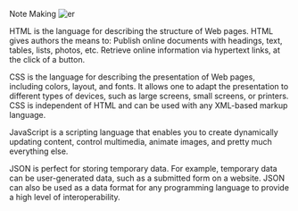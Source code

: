 Note Making
![er](https://user-images.githubusercontent.com/115596359/206101036-b9844bbe-16d8-4a5e-a6d8-2dedcc9ebf7f.png)

HTML is the language for describing the structure of Web pages. HTML gives authors the means to: Publish online documents with headings, text, tables, lists, photos, etc. Retrieve online information via hypertext links, at the click of a button.

CSS is the language for describing the presentation of Web pages, including colors, layout, and fonts. It allows one to adapt the presentation to different types of devices, such as large screens, small screens, or printers. CSS is independent of HTML and can be used with any XML-based markup language.

JavaScript is a scripting language that enables you to create dynamically updating content, control multimedia, animate images, and pretty much everything else.

JSON is perfect for storing temporary data. For example, temporary data can be user-generated data, such as a submitted form on a website. JSON can also be used as a data format for any programming language to provide a high level of interoperability.
